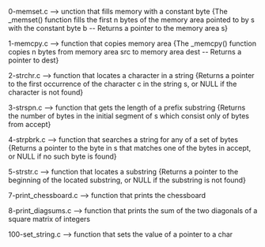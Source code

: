 0-memset.c --> unction that fills memory with a constant byte {The _memset() function fills the first n bytes of the memory area pointed to by s with the constant byte b -- Returns a pointer to the memory area s}


1-memcpy.c --> function that copies memory area {The _memcpy() function copies n bytes from memory area src to memory area dest -- Returns a pointer to dest}


2-strchr.c --> function that locates a character in a string {Returns a pointer to the first occurrence of the character c in the string s, or NULL if the character is not found}


3-strspn.c --> function that gets the length of a prefix substring {Returns the number of bytes in the initial segment of s which consist only of bytes from accept}

4-strpbrk.c --> function that searches a string for any of a set of bytes {Returns a pointer to the byte in s that matches one of the bytes in accept, or NULL if no such byte is found}


5-strstr.c --> function that locates a substring {Returns a pointer to the beginning of the located substring, or NULL if the substring is not found}


7-print_chessboard.c --> function that prints the chessboard


8-print_diagsums.c --> function that prints the sum of the two diagonals of a square matrix of integers


100-set_string.c --> function that sets the value of a pointer to a char


